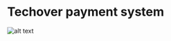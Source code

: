 # Techover payment system

![alt text](https://scontent-arn2-1.xx.fbcdn.net/v/t1.6435-9/179724720_5733102616707605_5196641357823965706_n.jpg?stp=dst-jpg_p320x320&_nc_cat=106&ccb=1-7&_nc_sid=8631f5&_nc_ohc=Q3q-7FGRFNgAX-QkibL&_nc_ht=scontent-arn2-1.xx&oh=00_AT-wm686oGi8eCUJrLPQLYZf5o2jb6vLPE8FcEzKoQzlyw&oe=6313F3BB)
